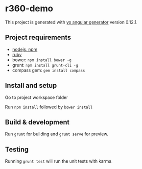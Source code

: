 # r360-demo

This project is generated with [yo angular generator](https://github.com/yeoman/generator-angular)
version 0.12.1.

## Project requirements
- [nodejs, npm](https://nodejs.org/)
- [ruby](https://www.ruby-lang.org/en/downloads/)
- bower: `npm install bower -g`
- grunt: `npm install grunt-cli -g`
- compass gem: `gem install compass`

## Install and setup

Go to project workspace folder 

Run `npm install` followed by `bower install`

## Build & development

Run `grunt` for building and `grunt serve` for preview.

## Testing

Running `grunt test` will run the unit tests with karma.
